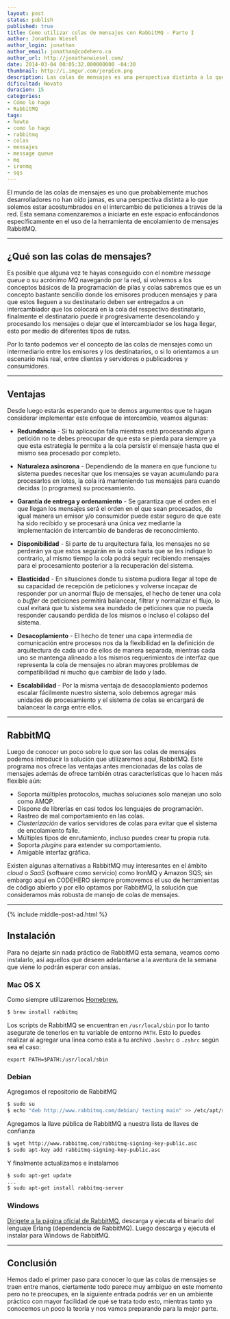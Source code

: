 ```yaml
---
layout: post
status: publish
published: true
title: Como utilizar colas de mensajes con RabbitMQ - Parte I
author: Jonathan Wiesel
author_login: jonathan
author_email: jonathan@codehero.co
author_url: http://jonathanwiesel.com/
date: 2014-03-04 00:05:32.000000000 -04:30
thumbnail: http://i.imgur.com/jerpEcm.png
description: Las colas de mensajes es una perspectiva distinta a lo que solemos estar acostumbrados en el intercambio de peticiones en la red, veamos más con RabbitMQ.
dificultad: Novato
duracion: 15
categories:
- Cómo lo hago
- RabbitMQ
tags:
- howto
- como lo hago
- rabbitmq
- colas
- mensajes
- message queue
- mq
- ironmq
- sqs
---
```

El mundo de las colas de mensajes es uno que probablemente muchos desarrolladores no han oído jamas, es una perspectiva distinta a lo que solemos estar acostumbrados en el intercambio de peticiones a traves de la red. Esta semana comenzaremos a iniciarte en este espacio enfocándonos específicamente en el uso de la herramienta de encolamiento de mensajes RabbitMQ.
***

## ¿Qué son las colas de mensajes?

Es posible que alguna vez te hayas conseguido con el nombre *message queue* o su acrónimo *MQ* navegando por la red, si volvemos a los conceptos básicos de la programación de pilas y colas sabremos que es un concepto bastante sencillo donde los emisores producen mensajes y para que estos lleguen a su destinatario deben ser entregados a un intercambiador que los colocará en la cola del respectivo destinatario, finalmente el destinatario puede ir progresivamente desencolando y procesando los mensajes o dejar que el intercambiador se los haga llegar, esto por medio de diferentes tipos de rutas.

Por lo tanto podemos ver el concepto de las colas de mensajes como un intermediario entre los emisores y los destinatarios, o si lo orientamos a un escenario más real, entre clientes y servidores o publicadores y consumidores.

***

## Ventajas

Desde luego estarás esperando que te demos argumentos que te hagan considerar implementar este enfoque de intercambio, veamos algunas:

* **Redundancia** - Si tu aplicación falla mientras está procesando alguna petición no te debes preocupar de que esta se pierda para siempre ya que esta estrategia le permite a la cola persistir el mensaje hasta que el mismo sea procesado por completo.

* **Naturaleza asíncrona** - Dependiendo de la manera en que funcione tu sistema puedes necesitar que los mensajes se vayan acumulando para procesarlos en lotes, la cola irá manteniendo tus mensajes para cuando decidas (o programes) su procesamiento.

* **Garantía de entrega y ordenamiento** - Se garantiza que el orden en el que llegan los mensajes será el orden en el que sean procesados, de igual manera un emisor y/o consumidor puede estar seguro de que este ha sido recibido y se procesará una única vez mediante la implementación de intercambio de banderas de reconocimiento.

* **Disponibilidad** - Si parte de tu arquitectura falla, los mensajes no se perderán ya que estos seguirán en la cola hasta que se les indique lo contrario, al mismo tiempo la cola podrá seguir recibiendo mensajes para el procesamiento posterior a la recuperación del sistema.

* **Elasticidad** - En situaciones donde tu sistema pudiera llegar al tope de su capacidad de recepción de peticiones y volverse incapaz de responder por un anormal flujo de mensajes, el hecho de tener una cola o *buffer* de peticiones permitirá balancear, filtrar y normalizar el flujo, lo cual evitará que tu sistema sea inundado de peticiones que no pueda responder causando perdida de los mismos o incluso el colapso del sistema.

* **Desacoplamiento** - El hecho de tener una capa intermedia de comunicación entre procesos nos da la flexibilidad en la definición de arquitectura de cada uno de ellos de manera separada, mientras cada uno se mantenga alineado a los mismos requerimientos de interfaz que representa la cola de mensajes no abran mayores problemas de compatibilidad ni mucho que cambiar de lado y lado.

* **Escalabilidad** - Por la misma ventaja de desacoplamiento podemos escalar fácilmente nuestro sistema, solo debemos agregar más unidades de procesamiento y el sistema de colas se encargará de balancear la carga entre ellos.

***

## RabbitMQ

Luego de conocer un poco sobre lo que son las colas de mensajes podemos introducir la solución que utilizaremos aquí, RabbitMQ. Este programa nos ofrece las ventajas antes mencionadas de las colas de mensajes además de ofrece también otras características que lo hacen más flexible aún:

* Soporta múltiples protocolos, muchas soluciones solo manejan uno solo como AMQP.
* Dispone de librerías en casi todos los lenguajes de programación.
* Rastreo de mal comportamiento en las colas.
* *Clusterización* de varios servidores de colas para evitar que el sistema de encolamiento falle.
* Múltiples tipos de enrutamiento, incluso puedes crear tu propia ruta.
* Soporta *plugins* para extender su comportamiento.
* Amigable interfaz gráfica.

Existen algunas alternativas a RabbitMQ muy interesantes en el ámbito *cloud* o *SaaS* (software como servicio) como IronMQ y Amazon SQS; sin embargo aquí en CODEHERO siempre promovemos el uso de herramientas de código abierto y por ello optamos por RabbitMQ, la solución que consideramos más robusta de manejo de colas de mensajes.

***

{% include middle-post-ad.html %}

## Instalación

Para no dejarte sin nada práctico de RabbitMQ esta semana, veamos como instalarlo, así aquellos que deseen adelantarse a la aventura de la semana que viene lo podrán esperar con ansias.

### Mac OS X

Como siempre utilizaremos [Homebrew.](http://codehero.co/como-lo-hago-instalar-homebrew/)

```sh
$ brew install rabbitmq
```

Los scripts de RabbitMQ se encuentran en `/usr/local/sbin` por lo tanto asegurate de tenerlos en tu variable de entorno `PATH`. Esto lo puedes realizar al agregar una linea como esta a tu archivo `.bashrc` o `.zshrc` según sea el caso:

```
export PATH=$PATH:/usr/local/sbin
```

### Debian

Agregamos el repositorio de RabbitMQ

```sh
$ sudo su
$ echo "deb http://www.rabbitmq.com/debian/ testing main" >> /etc/apt/sources.list
```

Agregamos la llave pública de RabbitMQ a nuestra lista de llaves de confianza

```sh
$ wget http://www.rabbitmq.com/rabbitmq-signing-key-public.asc
$ sudo apt-key add rabbitmq-signing-key-public.asc
```

Y finalmente actualizamos e instalamos

```sh
$ sudo apt-get update
...
$ sudo apt-get install rabbitmq-server
```

### Windows

[Dirigete a la página oficial de RabbitMQ](http://www.rabbitmq.com/install-windows.html), descarga y ejecuta el binario del lenguaje Erlang (dependencia de RabbitMQ). Luego descarga y ejecuta el instalar para Windows de RabbitMQ.

***

## Conclusión

Hemos dado el primer paso para conocer lo que las colas de mensajes se traen entre manos, ciertamente todo parece muy ambiguo en este momento pero no te preocupes, en la siguiente entrada podrás ver en un ambiente práctico con mayor facilidad de qué se trata todo esto, mientras tanto ya conocemos un poco la teoría y nos vamos preparando para la mejor parte.
